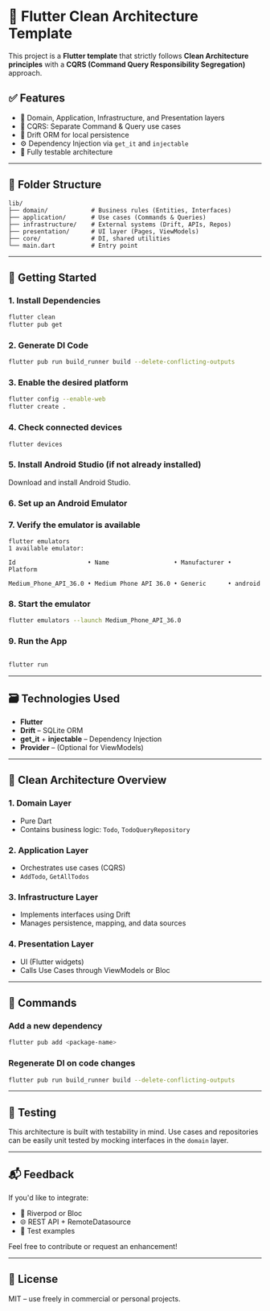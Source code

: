 # 🧱 Flutter Clean Architecture Template

This project is a **Flutter template** that strictly follows **Clean Architecture principles** with a **CQRS (Command Query Responsibility Segregation)** approach.

## ✅ Features

- 🧼 Domain, Application, Infrastructure, and Presentation layers
- 🧠 CQRS: Separate Command & Query use cases
- 💾 Drift ORM for local persistence
- ⚙️ Dependency Injection via `get_it` and `injectable`
- 🧪 Fully testable architecture

---

## 📁 Folder Structure

```
lib/
├── domain/            # Business rules (Entities, Interfaces)
├── application/       # Use cases (Commands & Queries)
├── infrastructure/    # External systems (Drift, APIs, Repos)
├── presentation/      # UI layer (Pages, ViewModels)
├── core/              # DI, shared utilities
└── main.dart          # Entry point
```

---

## 🚀 Getting Started

### 1. Install Dependencies
```bash
flutter clean
flutter pub get
```

### 2. Generate DI Code
```bash
flutter pub run build_runner build --delete-conflicting-outputs
```

### 3. Enable the desired platform
```bash
flutter config --enable-web
flutter create .
```

### 4. Check connected devices
```bash
flutter devices
```

### 5. Install Android Studio (if not already installed)
Download and install Android Studio.

### 6. Set up an Android Emulator

### 7. Verify the emulator is available
```
flutter emulators
1 available emulator:

Id                    • Name                  • Manufacturer • Platform

Medium_Phone_API_36.0 • Medium Phone API 36.0 • Generic      • android
```

### 8. Start the emulator
```bash
flutter emulators --launch Medium_Phone_API_36.0
```

### 9. Run the App
```bash

flutter run
```

---

## 🗃️ Technologies Used

- **Flutter**
- **Drift** – SQLite ORM
- **get_it** + **injectable** – Dependency Injection
- **Provider** – (Optional for ViewModels)

---

## 🧩 Clean Architecture Overview

### 1. Domain Layer
- Pure Dart
- Contains business logic: `Todo`, `TodoQueryRepository`

### 2. Application Layer
- Orchestrates use cases (CQRS)
- `AddTodo`, `GetAllTodos`

### 3. Infrastructure Layer
- Implements interfaces using Drift
- Manages persistence, mapping, and data sources

### 4. Presentation Layer
- UI (Flutter widgets)
- Calls Use Cases through ViewModels or Bloc

---

## 📌 Commands

### Add a new dependency
```bash
flutter pub add <package-name>
```

### Regenerate DI on code changes
```bash
flutter pub run build_runner build --delete-conflicting-outputs
```

---

## 🧪 Testing

This architecture is built with testability in mind. Use cases and repositories can be easily unit tested by mocking interfaces in the `domain` layer.

---

## 📬 Feedback

If you'd like to integrate:
- 🔄 Riverpod or Bloc
- 🌐 REST API + RemoteDatasource
- 🧪 Test examples

Feel free to contribute or request an enhancement!

---

## 📘 License

MIT – use freely in commercial or personal projects.

